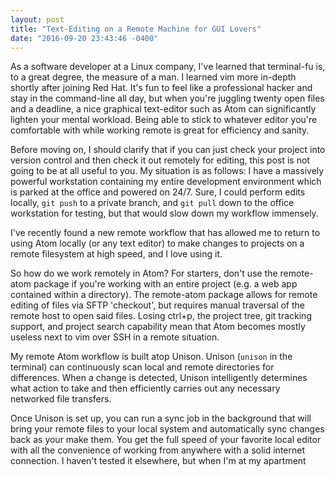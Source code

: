 ```yaml
---
layout: post
title: "Text-Editing on a Remote Machine for GUI Lovers"
date: "2016-09-20 23:43:46 -0400"
---
```


<!-- Insert image of Unison or Atom -->

As a software developer at a Linux company, I've learned that terminal-fu is, to a great degree, the measure of a man. I learned vim more in-depth shortly after joining Red Hat. It's fun to feel like a professional hacker and stay in the command-line all day, but when you're juggling twenty open files and a deadline, a nice graphical text-editor such as Atom can significantly lighten your mental workload. Being able to stick to whatever editor you're comfortable with while working remote is great for efficiency and sanity.

Before moving on, I should clarify that if you can just check your project into version control and then check it out remotely for editing, this post is not going to be at all useful to you. My situation is as follows: I have a massively powerful workstation containing my entire development environment which is parked at the office and powered on 24/7. Sure, I could perform edits locally, `git push` to a private branch, and `git pull` down to the office workstation for testing, but that would slow down my workflow immensely.

I've recently found a new remote workflow that has allowed me to return to using Atom locally (or any text editor) to make changes to projects on a remote filesystem at high speed, and I love using it.

So how do we work remotely in Atom? For starters, don't use the remote-atom package if you're working with an entire project (e.g. a web app contained within a directory). The remote-atom package allows for remote editing of files via SFTP 'checkout', but requires manual traversal of the remote host to open said files. Losing ctrl+p, the project tree, git tracking support, and project search capability mean that Atom becomes mostly useless next to vim over SSH in a remote situation.

My remote Atom workflow is built atop Unison. Unison (`unison` in the terminal) can continuously scan local and remote directories for differences. When a change is detected, Unison intelligently determines what action to take and then efficiently carries out any necessary networked file transfers.

Once Unison is set up, you can run a sync job in the background that will bring your remote files to your local system and automatically sync changes back as your make them. You get the full speed of your favorite local editor with all the convenience of working from anywhere with a solid internet connection. I haven't tested it elsewhere, but when I'm at my apartment
